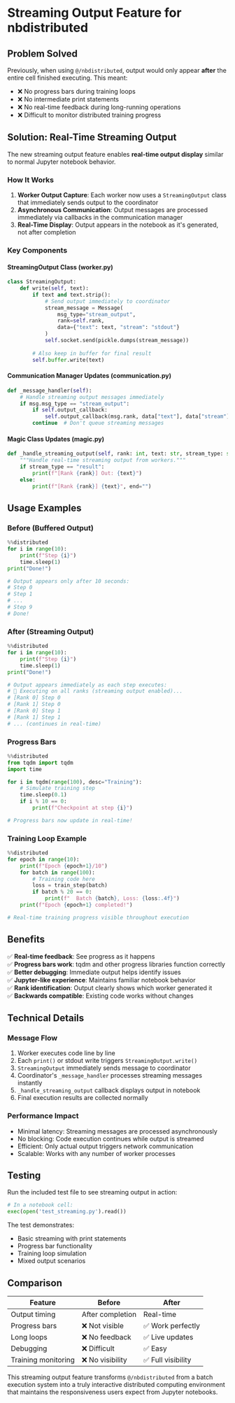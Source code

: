 # Streaming Output Feature for nbdistributed

## Problem Solved

Previously, when using `@/nbdistributed`, output would only appear **after** the entire cell finished executing. This meant:

- ❌ No progress bars during training loops
- ❌ No intermediate print statements
- ❌ No real-time feedback during long-running operations
- ❌ Difficult to monitor distributed training progress

## Solution: Real-Time Streaming Output

The new streaming output feature enables **real-time output display** similar to normal Jupyter notebook behavior.

### How It Works

1. **Worker Output Capture**: Each worker now uses a `StreamingOutput` class that immediately sends output to the coordinator
2. **Asynchronous Communication**: Output messages are processed immediately via callbacks in the communication manager
3. **Real-Time Display**: Output appears in the notebook as it's generated, not after completion

### Key Components

#### StreamingOutput Class (worker.py)
```python
class StreamingOutput:
    def write(self, text):
        if text and text.strip():
            # Send output immediately to coordinator
            stream_message = Message(
                msg_type="stream_output",
                rank=self.rank,
                data={"text": text, "stream": "stdout"}
            )
            self.socket.send(pickle.dumps(stream_message))
        
        # Also keep in buffer for final result
        self.buffer.write(text)
```

#### Communication Manager Updates (communication.py)
```python
def _message_handler(self):
    # Handle streaming output messages immediately
    if msg.msg_type == "stream_output":
        if self.output_callback:
            self.output_callback(msg.rank, data["text"], data["stream"])
        continue  # Don't queue streaming messages
```

#### Magic Class Updates (magic.py)
```python
def _handle_streaming_output(self, rank: int, text: str, stream_type: str):
    """Handle real-time streaming output from workers."""
    if stream_type == "result":
        print(f"[Rank {rank}] Out: {text}")
    else:
        print(f"[Rank {rank}] {text}", end="")
```

## Usage Examples

### Before (Buffered Output)
```python
%%distributed
for i in range(10):
    print(f"Step {i}")
    time.sleep(1)
print("Done!")

# Output appears only after 10 seconds:
# Step 0
# Step 1
# ...
# Step 9
# Done!
```

### After (Streaming Output)
```python
%%distributed
for i in range(10):
    print(f"Step {i}")
    time.sleep(1)
print("Done!")

# Output appears immediately as each step executes:
# 🚀 Executing on all ranks (streaming output enabled)...
# [Rank 0] Step 0
# [Rank 1] Step 0
# [Rank 0] Step 1
# [Rank 1] Step 1
# ... (continues in real-time)
```

### Progress Bars
```python
%%distributed
from tqdm import tqdm
import time

for i in tqdm(range(100), desc="Training"):
    # Simulate training step
    time.sleep(0.1)
    if i % 10 == 0:
        print(f"Checkpoint at step {i}")

# Progress bars now update in real-time!
```

### Training Loop Example
```python
%%distributed
for epoch in range(10):
    print(f"Epoch {epoch+1}/10")
    for batch in range(100):
        # Training code here
        loss = train_step(batch)
        if batch % 20 == 0:
            print(f"  Batch {batch}, Loss: {loss:.4f}")
    print(f"Epoch {epoch+1} completed!")

# Real-time training progress visible throughout execution
```

## Benefits

✅ **Real-time feedback**: See progress as it happens  
✅ **Progress bars work**: tqdm and other progress libraries function correctly  
✅ **Better debugging**: Immediate output helps identify issues  
✅ **Jupyter-like experience**: Maintains familiar notebook behavior  
✅ **Rank identification**: Output clearly shows which worker generated it  
✅ **Backwards compatible**: Existing code works without changes  

## Technical Details

### Message Flow
1. Worker executes code line by line
2. Each `print()` or stdout write triggers `StreamingOutput.write()`
3. `StreamingOutput` immediately sends message to coordinator
4. Coordinator's `_message_handler` processes streaming messages instantly
5. `_handle_streaming_output` callback displays output in notebook
6. Final execution results are collected normally

### Performance Impact
- Minimal latency: Streaming messages are processed asynchronously
- No blocking: Code execution continues while output is streamed
- Efficient: Only actual output triggers network communication
- Scalable: Works with any number of worker processes

## Testing

Run the included test file to see streaming output in action:

```python
# In a notebook cell:
exec(open('test_streaming.py').read())
```

The test demonstrates:
- Basic streaming with print statements
- Progress bar functionality
- Training loop simulation
- Mixed output scenarios

## Comparison

| Feature | Before | After |
|---------|--------|-------|
| Output timing | After completion | Real-time |
| Progress bars | ❌ Not visible | ✅ Work perfectly |
| Long loops | ❌ No feedback | ✅ Live updates |
| Debugging | ❌ Difficult | ✅ Easy |
| Training monitoring | ❌ No visibility | ✅ Full visibility |

This streaming output feature transforms `@/nbdistributed` from a batch execution system into a truly interactive distributed computing environment that maintains the responsiveness users expect from Jupyter notebooks. 
